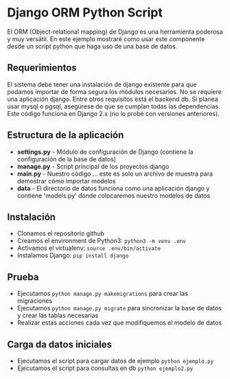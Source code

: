 Django ORM Python Script
========================

El ORM (Object-relational mapping) de Django es una herramienta poderosa y muy versátil. En este ejemplo mostraré como usar este componente desde un script python que haga uso de una base de datos.


Requerimientos
--------------
El sistema debe tener una instalación de django existente para que podamos 
importar de forma segura los módulos necesarios. 
No se requiere una aplicación django. Entre otros requisitos está el backend db. 
Si planea usar mysql o pgsql, asegúrese de que se cumplan todas las dependencias. 
Este código funciona en Django 2.x (no lo probé con versiones anteriores).


Estructura de la aplicación
---------------------------
+ __settings.py__ - Módulo de configuración de Django (contiene la configuración de la base de datos)
+ __manage.py__ - Script principal de los proyectos django
+ __main.py__ - Nuestro código ... este es solo un archivo de muestra para demostrar cómo importar modelos
+ __data__ - El directorio de datos funciona como una aplicación django y contiene 'models.py' dónde colocaremos nuestro modelos de datos


Instalación
-----------
+ Clonamos el repositorio github
+ Creamos el environment de Python3: `python3 -m venv .env`
+ Activamos el virtualenv: `source .env/bin/activate`
+ Instalamos Django: `pip install django`


Prueba
------
+ Ejecutamos `python manage.py makemigrations` para crear las migraciones
+ Ejecutamos `python manage.py migrate` para sincronizar la base de datos y crear las tablas necesarias
+ Realizar estas acciones cada vez que modifiquemos el modelo de datos


Carga da datos iniciales
------------------------
+ Ejecutamos el script para cargar datos de ejemplo `python ejemplo.py`
+ Ejecutamos el script para consultas en db `python ejemplo2.py`
